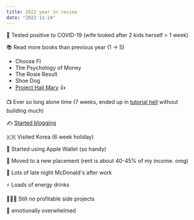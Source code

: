 ```yaml
---
title: 2022 year in review
date: "2022-11-24"
---
```


🦠 Tested positive to COVID-19 (wife looked after 2 kids herself > 1 week)

📚 Read more books than previous year (1 -> 5)

- Choose FI
- The Psychology of Money
- The Rosie Result
- Shoe Dog
- [Project Hail Mary](/posts/project-hail-mary-review) 👍

📺 Ever so long alone time (7 weeks, ended up in [tutorial hell](/posts/tutorial-hell) without building much)

✍️ [Started blogging](/posts/started-blogging)

🇰🇷 Visited Korea (6 week holiday)

🤑 Started using Apple Wallet (so handy)

🚛 Moved to a new placement (rent is about 40-45% of my income. omg)

🍔 Lots of late night McDonald's after work

⚡️ Loads of energy drinks

👨🏻‍💻 Still no profitable side projects

🤯 emotionally overwhelmed
